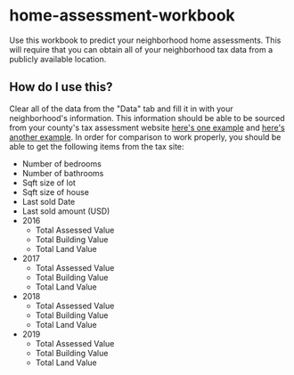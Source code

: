 # home-assessment-workbook
Use this workbook to predict your neighborhood home assessments. This will require that you can obtain all of your neighborhood tax data from a publicly available location. 

## How do I use this? 
Clear all of the data from the "Data" tab and fill it in with your neighborhood's information. This information should be able to be sourced from your county's tax assessment website [here's one example](https://iaspublicaccess.fultoncountyga.gov/search/CommonSearch.aspx?mode=ADDRESS) and [here's another example](http://www.gwinnettassessor.manatron.com/IWantTo/PropertyGISSearch.aspx). In order for comparison to work properly, you should be able to get the following items from the tax site: 

- Number of bedrooms
- Number of bathrooms
- Sqft size of lot
- Sqft size of house
- Last sold Date
- Last sold amount (USD)
- 2016 
  * Total Assessed Value
  * Total Building Value
  * Total Land Value
- 2017
  * Total Assessed Value
  * Total Building Value
  * Total Land Value
- 2018
  * Total Assessed Value
  * Total Building Value
  * Total Land Value
- 2019
  * Total Assessed Value
  * Total Building Value
  * Total Land Value
